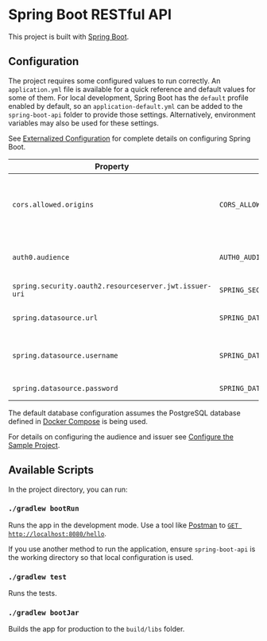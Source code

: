 # Spring Boot RESTful API

This project is built with [Spring Boot](https://spring.io/projects/spring-boot).

## Configuration

The project requires some configured values to run correctly. An `application.yml` file is available for a quick
reference and default values for some of them. For local development, Spring Boot has the `default` profile enabled by
default, so an `application-default.yml` can be added to the `spring-boot-api` folder to provide those settings.
Alternatively, environment variables may also be used for these settings.

See [Externalized Configuration](https://docs.spring.io/spring-boot/docs/current/reference/html/spring-boot-features.html#boot-features-external-config)
for complete details on configuring Spring Boot.

| Property | Environment Variable | Default | Description |
| -------- | -------------------- | ------- | ----------- |
| `cors.allowed.origins` | `CORS_ALLOWED_ORIGINS` | http://localhost:3000 | A comma separated list of allowed origins for CORS. |
| `auth0.audience` | `AUTH0_AUDIENCE` | | The audience value an Auth0 API. |
| `spring.security.oauth2.resourceserver.jwt.issuer-uri` | `SPRING_SECURITY_OAUTH2_RESOURCESERVER_JWT_ISSUER_URI` | | The issuer of the JWT. |
| `spring.datasource.url` | `SPRING_DATASOURCE_URL` | `jdbc:postgresql://localhost:5432/hello` | The URL of the target database. |
| `spring.datasource.username` | `SPRING_DATASOURCE_USERNAME` | `hello_user` | The audience value an Auth0 API. |
| `spring.datasource.password` | `SPRING_DATASOURCE_PASSWORD` | `hello_pw` | The issuer of the JWT. |

The default database configuration assumes the PostgreSQL database defined in
[Docker Compose](../database/docker-compose.yml) is being used.

For details on configuring the audience and issuer see
[Configure the Sample Project](https://auth0.com/docs/quickstart/backend/java-spring-security5/01-authorization#configure-the-sample-project).

## Available Scripts

In the project directory, you can run:

### `./gradlew bootRun`

Runs the app in the development mode. Use a tool like [Postman](https://www.postman.com/) to
[`GET http://localhost:8080/hello`](http://localhost:8080/hello).

If you use another method to run the application, ensure `spring-boot-api` is the working directory so that local
configuration is used.

### `./gradlew test`

Runs the tests.

### `./gradlew bootJar`

Builds the app for production to the `build/libs` folder.
